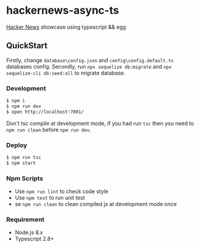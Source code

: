 <!--
 * @Author: A9ia
 * @Date: 2021-01-26 15:00:18
 * @LastEditTime: 2021-02-27 17:28:49
-->
# hackernews-async-ts

[Hacker News](https://news.ycombinator.com/) showcase using typescript && egg

## QuickStart

Firstly, change `database\config.json` and `config\config.default.ts` databases config.
Secondly, run `npx sequelize db:migrate` and `npx sequelize-cli db:seed:all` to migrate database.

### Development

```bash
$ npm i
$ npm run dev
$ open http://localhost:7001/
```

Don't tsc compile at development mode, if you had run `tsc` then you need to `npm run clean` before `npm run dev`.

### Deploy

```bash
$ npm run tsc
$ npm start
```

### Npm Scripts

- Use `npm run lint` to check code style
- Use `npm test` to run unit test
- se `npm run clean` to clean compiled js at development mode once

### Requirement

- Node.js 8.x
- Typescript 2.8+

